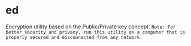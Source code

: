 # ed
Encryption utility based on the Public/Private key concept.
`
Note: For better security and privacy, run this utility on a computer that is properly secured and disconnected from any network.
` 
